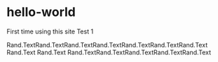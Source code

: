 # hello-world
First time using this site
Test 1

Rand.TextRand.TextRand.TextRand.TextRand.TextRand.TextRand.Text
Rand.Text
Rand.Text
Rand.TextRand.TextRand.TextRand.TextRand.Text
